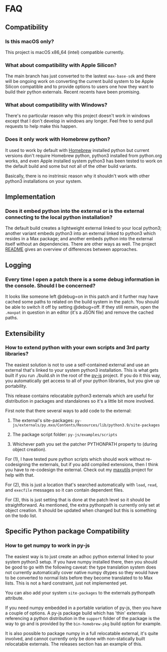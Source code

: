
# FAQ

## Compatibility

### Is this macOS only?

This project is macOS x86_64 (intel) compatible currently.

### What about compatibility with Apple Silicon?

The main branch has just converted to the lastest `max-base-sdk` and there will be ongoing work on converting the current build system to be Apple Silicon compatible and to provide options to users one how they want to build their python externals. Recent recents have been promising.

### What about compatibility with Windows?

There's no particular reason why this project doesn't work in windows except that I don't develop in windows any longer. Feel free to send pull requests to help make this happen.

### Does it only work with Homebrew python?

It used to work by default with [Homebrew](https://brew.sh) installed python but current versions don't require Homebrew python, python3 installed from python.org works, and even Apple installed system python3 has been tested to work on the default build and some but not all of the other build variants.

Basically, there is no instrinsic reason why it shouldn't work with other python3 installations on your system.

## Implementation

### Does it embed python into the external or is the external connecting to the local python installation?

The default build creates a lightweight external linked to your local python3; another variant embeds python3 into an external linked to python3 which resides in a Max package; and another embeds python into the external itself without an dependencies. There are other ways as well. The project [README](https://github.com/shakfu/py-js) gives an overview of differences between approaches.

## Logging

### Every time I open a patch there is a some debug information in the console. Should I be concerned?

It looks like someone left @debug=on in this patch and it further may have cached some paths to related on the build system in the patch. You should be able to switch it off by setting @debug=off. If they still remain, open the `.maxpat` in question in an editor (it's a JSON file) and remove the cached paths.

## Extensibility

### How to extend python with your own scripts and 3rd party libraries?

The easiest solution is not to use a self-contained external and use an external that's linked to your system python3 installation. This is what gets built if you run ./build.sh in the root of the [py-js](https://github.com/shakfu/py-js) project. If you do it this way, you automatically get access to all of your python libraries, but you give up portability.

This release contains relocatable python3 externals which are useful for distribution in packages and standalones so it's a little bit more involved.

First note that there several ways to add code to the external:

1. The external's site-packages: `py-js/externals/py.mxo/Contents/Resources/lib/python3.9/site-packages`

2. The package script folder: `py-js/examples/scripts`

3. Whichever path you set the patcher PYTHONPATH property to (during object creation).

For (1), I have tested pure python scripts which should work without re-codesigning the externals, but if you add compiled extensions, then I think you have to re-codesign the external. Check out my [maxutils](https://github.com/shakfu/maxutils) project for help with that.

For (2), this is just a location that's searched automatically with `load`, `read`, and `execfile` messages so it can contain dependent files.

For (3), this is just setting that is done at the patch level so it should be straightforward. As mentioned, the extra pythonpath is currently only set at object creation. It should be updated when changed but this is something on the todo list.

## Specific Python package Compatibility

### How to get numpy to work in py-js

The easiest way is to just create an adhoc python external linked to your system python3 setup. If you have numpy installed there, then you should be good to go with the following caveat: the type translation system does not currently automatically cover native numpy dtypes so they would have to be converted to normal lists before they become translated to to Max lists. This is not a hard constraint, just not implemented yet.

You can also add your system `site-packages` to the externals pythonpath attribute.

If you need numpy embedded in a portable variation of py-js, then you have a couple of options. A py-js package build which has 'thin' externals referencing a python distribution in the `support` folder of the package is the way to go and is provided by the `bin-homebrew-pkg` build option for example.

It is also possible to package numpy in a full relocatable external, it's quite involved, and cannot currently only be done with non-statically built relocatable externals. The releases section has an example of this.
